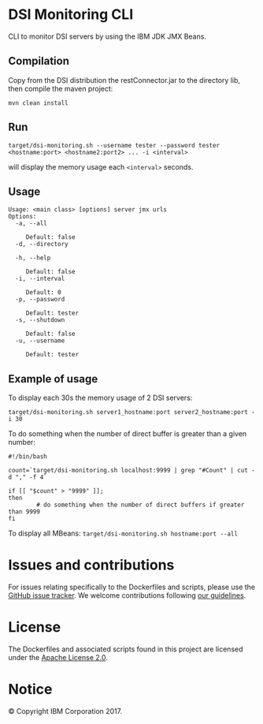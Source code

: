 # DSI Monitoring CLI

CLI to monitor DSI servers by using the IBM JDK JMX Beans.

## Compilation

Copy from the DSI distribution the restConnector.jar to the directory lib, then
compile the maven project:

`mvn clean install`

## Run

`target/dsi-monitoring.sh --username tester --password tester <hostname:port> <hostname2:port2> ... -i <interval>
`

will display the memory usage each `<interval>` seconds.

## Usage

```
Usage: <main class> [options] server jmx urls
Options:
  -a, --all

     Default: false
  -d, --directory

  -h, --help

     Default: false
  -i, --interval

     Default: 0
  -p, --password

     Default: tester
  -s, --shutdown

     Default: false
  -u, --username

     Default: tester
```       

## Example of usage

To display each 30s the memory usage of 2 DSI servers:

`target/dsi-monitoring.sh server1_hostname:port server2_hostname:port -i 30`

To do something when the number of direct buffer is greater than a given number:

```
#!/bin/bash

count=`target/dsi-monitoring.sh localhost:9999 | grep "#Count" | cut -d "," -f 4`

if [[ "$count" > "9999" ]];
then
        # do something when the number of direct buffers if greater than 9999
fi
```

To display all MBeans:
`target/dsi-monitoring.sh hostname:port --all`


# Issues and contributions
For issues relating specifically to the Dockerfiles and scripts, please use the [GitHub issue tracker](../../issues).
We welcome contributions following [our guidelines](CONTRIBUTING.md).

# License
The Dockerfiles and associated scripts found in this project are licensed under the [Apache License 2.0](LICENSE).

# Notice
© Copyright IBM Corporation 2017.
